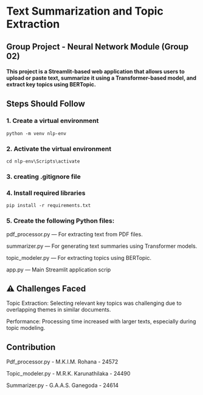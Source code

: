 # Text Summarization and Topic Extraction

## Group Project - Neural Network Module (Group 02)

#### This project is a Streamlit-based web application that allows users to upload or paste text, summarize it using a Transformer-based model, and extract key topics using BERTopic.

## Steps Should Follow

### 1. Create a virtual environment
  ```
  python -m venv nlp-env
  ```
### 2. Activate the virtual environment

  ```
  cd nlp-env\Scripts\activate
  ```
### 3. creating .gitignore file

### 4. Install required libraries

  ```
  pip install -r requirements.txt
  ```
### 5. Create the following Python files:

   pdf_processor.py — For extracting text from PDF files.

   summarizer.py — For generating text summaries using Transformer models.

   topic_modeler.py — For extracting topics using BERTopic.

   app.py — Main Streamlit application scrip

## ⚠️ Challenges Faced

Topic Extraction: Selecting relevant key topics was challenging due to overlapping themes in similar documents.

Performance: Processing time increased with larger texts, especially during topic modeling.

## Contribution        
Pdf_processor.py - M.K.I.M. Rohana - 24572   

Topic_modeler.py - M.R.K. Karunathilaka - 24490

Summarizer.py    - G.A.A.S. Ganegoda - 24614



